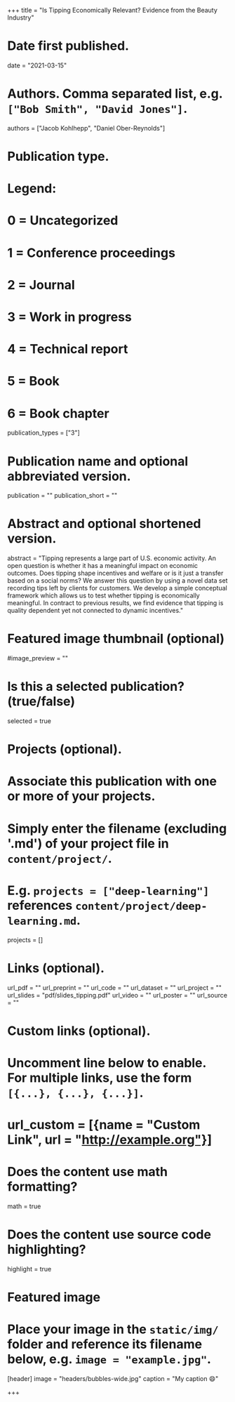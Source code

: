 +++
title = "Is Tipping Economically Relevant? Evidence from the Beauty Industry"

# Date first published.
date = "2021-03-15"

# Authors. Comma separated list, e.g. `["Bob Smith", "David Jones"]`.
authors = ["Jacob Kohlhepp", "Daniel Ober-Reynolds"]

# Publication type.
# Legend:
# 0 = Uncategorized
# 1 = Conference proceedings
# 2 = Journal
# 3 = Work in progress
# 4 = Technical report
# 5 = Book
# 6 = Book chapter
publication_types = ["3"]

# Publication name and optional abbreviated version.
publication = ""
publication_short = ""

# Abstract and optional shortened version.
abstract = "Tipping represents a large part of U.S. economic activity. An open question is whether it has a meaningful impact on economic outcomes. Does tipping shape incentives and welfare or is it just a transfer based on a social norms? We answer this question by using a novel data set recording tips left by clients for customers. We develop a simple conceptual framework which allows us to test whether tipping is economically meaningful. In contract to previous results, we find evidence that tipping is quality dependent yet not connected to dynamic incentives."

# Featured image thumbnail (optional)
#image_preview = ""

# Is this a selected publication? (true/false)
selected = true

# Projects (optional).
#   Associate this publication with one or more of your projects.
#   Simply enter the filename (excluding '.md') of your project file in `content/project/`.
#   E.g. `projects = ["deep-learning"]` references `content/project/deep-learning.md`.
projects = []

# Links (optional).

url_pdf = ""
url_preprint = ""
url_code = ""
url_dataset = ""
url_project = ""
url_slides = "pdf/slides_tipping.pdf"
url_video = ""
url_poster = ""
url_source = ""

# Custom links (optional).
#   Uncomment line below to enable. For multiple links, use the form `[{...}, {...}, {...}]`.
# url_custom = [{name = "Custom Link", url = "http://example.org"}]

# Does the content use math formatting?
math = true

# Does the content use source code highlighting?
highlight = true

# Featured image
# Place your image in the `static/img/` folder and reference its filename below, e.g. `image = "example.jpg"`.
[header]
image = "headers/bubbles-wide.jpg"
caption = "My caption 😄"

+++
